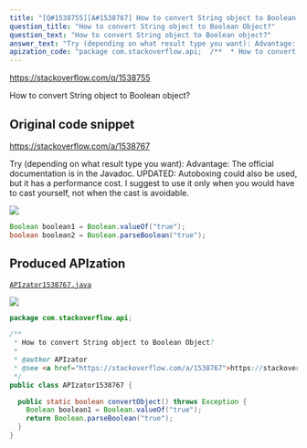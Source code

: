 ```yaml
---
title: "[Q#1538755][A#1538767] How to convert String object to Boolean Object?"
question_title: "How to convert String object to Boolean Object?"
question_text: "How to convert String object to Boolean object?"
answer_text: "Try (depending on what result type you want): Advantage: The official documentation is in the Javadoc. UPDATED: Autoboxing could also be used, but it has a performance cost. I suggest to use it only when you would have to cast yourself, not when the cast is avoidable."
apization_code: "package com.stackoverflow.api;  /**  * How to convert String object to Boolean Object?  *  * @author APIzator  * @see <a href=\"https://stackoverflow.com/a/1538767\">https://stackoverflow.com/a/1538767</a>  */ public class APIzator1538767 {    public static boolean convertObject() throws Exception {     Boolean boolean1 = Boolean.valueOf(\"true\");     return Boolean.parseBoolean(\"true\");   } }"
---
```


https://stackoverflow.com/q/1538755

How to convert String object to Boolean object?



## Original code snippet

https://stackoverflow.com/a/1538767

Try (depending on what result type you want):
Advantage:
The official documentation is in the Javadoc.
UPDATED:
Autoboxing could also be used, but it has a performance cost.
I suggest to use it only when you would have to cast yourself, not when the cast is avoidable.

<div class="code-logo"><img src="/stackoverflow.png" /></div>

```java
Boolean boolean1 = Boolean.valueOf("true");
boolean boolean2 = Boolean.parseBoolean("true");
```

## Produced APIzation

[`APIzator1538767.java`](https://github.com/pasqualesalza/apization-temp-data/raw/master/search/APIzator1538767.java)

<div class="code-logo"><img src="/apizator.png" /></div>

```java
package com.stackoverflow.api;

/**
 * How to convert String object to Boolean Object?
 *
 * @author APIzator
 * @see <a href="https://stackoverflow.com/a/1538767">https://stackoverflow.com/a/1538767</a>
 */
public class APIzator1538767 {

  public static boolean convertObject() throws Exception {
    Boolean boolean1 = Boolean.valueOf("true");
    return Boolean.parseBoolean("true");
  }
}

```